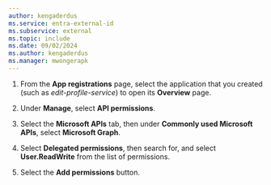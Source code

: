 ```yaml
---
author: kengaderdus
ms.service: entra-external-id
ms.subservice: external
ms.topic: include
ms.date: 09/02/2024
ms.author: kengaderdus
ms.manager: mwongerapk
---
```


1. From the **App registrations** page, select the application that you created (such as *edit-profile-service*) to open its **Overview** page.

1. Under **Manage**, select **API permissions**.

1. Select the **Microsoft APIs** tab, then under **Commonly used Microsoft APIs**, select **Microsoft Graph**.

1. Select **Delegated permissions**, then search for, and select **User.ReadWrite** from the list of permissions.

1. Select the **Add permissions** button.